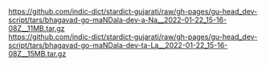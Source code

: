 https://github.com/indic-dict/stardict-gujarati/raw/gh-pages/gu-head_dev-script/tars/bhagavad-go-maNDala-dev-a-Na__2022-01-22_15-16-08Z__11MB.tar.gz  
https://github.com/indic-dict/stardict-gujarati/raw/gh-pages/gu-head_dev-script/tars/bhagavad-go-maNDala-dev-ta-La__2022-01-22_15-16-08Z__15MB.tar.gz  
